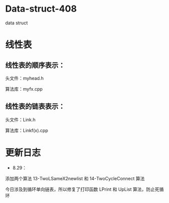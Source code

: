# Data-struct-408
data struct

# 线性表
## 线性表的顺序表示：
头文件：myhead.h

算法库：myfx.cpp

## 线性表的链表表示：
头文件：Link.h

算法库：Linkf(x).cpp

# 更新日志
- 8.29：

添加两个算法 13-TwoLSameX2newlist 和 14-TwoCycleConnect 算法

今日涉及到循环单向链表，所以修复了打印函数 LPrint 和 UpList 算法，防止死循环
